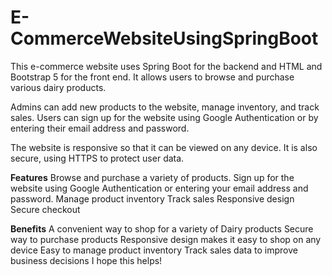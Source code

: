 # E-CommerceWebsiteUsingSpringBoot
 
 

This e-commerce website uses Spring Boot for the backend and HTML and Bootstrap 5 for the front end. It allows users to browse and purchase various dairy products.

Admins can add new products to the website, manage inventory, and track sales. Users can sign up for the website using Google Authentication or by entering their email address and password.

The website is responsive so that it can be viewed on any device. It is also secure, using HTTPS to protect user data.

**Features**
Browse and purchase a variety of products.
Sign up for the website using Google Authentication or entering your email address and password.
Manage product inventory
Track sales
Responsive design
Secure checkout

**Benefits**
A convenient way to shop for a variety of Dairy products 
Secure way to purchase products
Responsive design makes it easy to shop on any device
Easy to manage product inventory
Track sales data to improve business decisions
I hope this helps!
